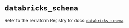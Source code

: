# `databricks_schema`

Refer to the Terraform Registry for docs: [`databricks_schema`](https://registry.terraform.io/providers/databricks/databricks/1.74.0/docs/resources/schema).
